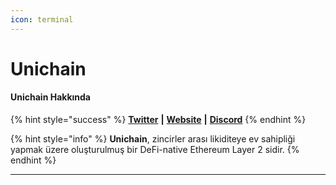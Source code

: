 ```yaml
---
icon: terminal
---
```


# Unichain

#### Unichain **Hakkında**

{% hint style="success" %}
[**Twitter**](https://x.com/unichain) **|** [**Website**](https://www.unichain.org/) **|** [**Discord**](https://discord.com/invite/uniswap)&#x20;
{% endhint %}

{% hint style="info" %}
**Unichain**, zincirler arası likiditeye ev sahipliği yapmak üzere oluşturulmuş bir DeFi-native Ethereum Layer 2 sidir.
{% endhint %}

***
